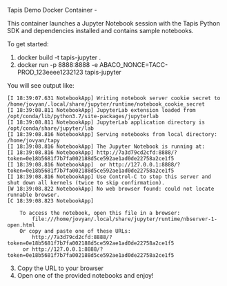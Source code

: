 Tapis Demo Docker Container -

This container launches a Jupyter Notebook session with the Tapis Python SDK and dependencies installed and contains sample notebooks.

To get started:

1. docker build -t tapis-jupyter .
2. docker run -p 8888:8888 -e ABACO_NONCE=TACC-PROD_123eeee1232123 tapis-jupyter

You will see output like:
```
[I 18:39:07.631 NotebookApp] Writing notebook server cookie secret to /home/jovyan/.local/share/jupyter/runtime/notebook_cookie_secret
[I 18:39:08.811 NotebookApp] JupyterLab extension loaded from /opt/conda/lib/python3.7/site-packages/jupyterlab
[I 18:39:08.811 NotebookApp] JupyterLab application directory is /opt/conda/share/jupyter/lab
[I 18:39:08.816 NotebookApp] Serving notebooks from local directory: /home/jovyan/tapy
[I 18:39:08.816 NotebookApp] The Jupyter Notebook is running at:
[I 18:39:08.816 NotebookApp] http://7a3d79cd2cfd:8888/?token=0e18b5681f7b7fa002188d5ce592ae1ad0de22758a2ce1f5
[I 18:39:08.816 NotebookApp]  or http://127.0.0.1:8888/?token=0e18b5681f7b7fa002188d5ce592ae1ad0de22758a2ce1f5
[I 18:39:08.816 NotebookApp] Use Control-C to stop this server and shut down all kernels (twice to skip confirmation).
[W 18:39:08.822 NotebookApp] No web browser found: could not locate runnable browser.
[C 18:39:08.823 NotebookApp]

    To access the notebook, open this file in a browser:
        file:///home/jovyan/.local/share/jupyter/runtime/nbserver-1-open.html
    Or copy and paste one of these URLs:
        http://7a3d79cd2cfd:8888/?token=0e18b5681f7b7fa002188d5ce592ae1ad0de22758a2ce1f5
     or http://127.0.0.1:8888/?token=0e18b5681f7b7fa002188d5ce592ae1ad0de22758a2ce1f5
```

3. Copy the URL to your browser
4. Open one of the provided notebooks and enjoy!

